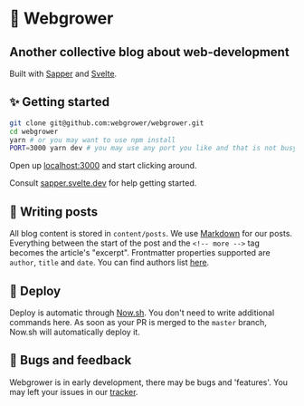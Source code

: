 # 🍯 Webgrower
## Another collective blog about web-development

Built with [Sapper](https://github.com/sveltejs/sapper) and [Svelte](https://github.com/sveltejs/svelte).

## ✨ Getting started

```bash
git clone git@github.com:webgrower/webgrower.git
cd webgrower
yarn # or you may want to use npm install
PORT=3000 yarn dev # you may use any port you like and that is not busy
```

Open up [localhost:3000](http://localhost:3000) and start clicking around.

Consult [sapper.svelte.dev](https://sapper.svelte.dev) for help getting started.

## 📝 Writing posts

All blog content is stored in `content/posts`. We use [Markdown](https://daringfireball.net/projects/markdown/) for our posts. Everything between the start of the post and the `<!-- more -->` tag becomes the article's "excerpt". Frontmatter properties supported are `author`, `title` and `date`. You can find authors list [here](https://github.com/webgrower/webgrower/blob/master/src/dicts/authors.js).

## 🚀 Deploy

Deploy is automatic through [Now.sh](https://zeit.co/). You don't need to write additional commands here. As soon as your PR is merged to the `master` branch, Now.sh will automatically deploy it.

## 🐛 Bugs and feedback

Webgrower is in early development, there may be bugs and 'features'. You may left your issues in our [tracker](https://github.com/webgrower/webgrower/issues).

